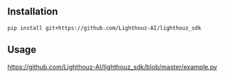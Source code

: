 ## Installation
```pip install git+https://github.com/Lighthouz-AI/lighthouz_sdk```

## Usage
https://github.com/Lighthouz-AI/lighthouz_sdk/blob/master/example.py
